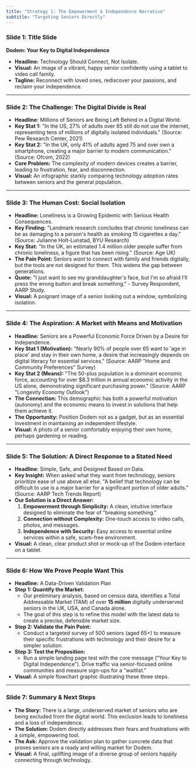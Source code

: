 ```yaml
---
title: "Strategy 1: The Empowerment & Independence Narrative"
subtitle: "Targeting Seniors Directly"
---
```


### **Slide 1: Title Slide**

**Dodem: Your Key to Digital Independence**

*   **Headline:** Technology Should Connect, Not Isolate.
*   **Visual:** An image of a vibrant, happy senior confidently using a tablet to video call family.
*   **Tagline:** Reconnect with loved ones, rediscover your passions, and reclaim your independence.

---

### **Slide 2: The Challenge: The Digital Divide is Real**

*   **Headline:** Millions of Seniors are Being Left Behind in a Digital World.
*   **Key Stat 1:** "In the US, 27% of adults over 65 still do not use the internet, representing tens of millions of digitally isolated individuals." (Source: Pew Research Center, 2021)
*   **Key Stat 2:** "In the UK, only 41% of adults aged 75 and over own a smartphone, creating a major barrier to modern communication." (Source: Ofcom, 2022)
*   **Core Problem:** The complexity of modern devices creates a barrier, leading to frustration, fear, and disconnection.
*   **Visual:** An infographic starkly comparing technology adoption rates between seniors and the general population.

---

### **Slide 3: The Human Cost: Social Isolation**

*   **Headline:** Loneliness is a Growing Epidemic with Serious Health Consequences.
*   **Key Finding:** "Landmark research concludes that chronic loneliness can be as damaging to a person's health as smoking 15 cigarettes a day." (Source: Julianne Holt-Lunstad, BYU Research)
*   **Key Stat:** "In the UK, an estimated 1.4 million older people suffer from chronic loneliness, a figure that has been rising." (Source: Age UK)
*   **The Pain Point:** Seniors *want* to connect with family and friends digitally, but the tools are not designed for them. This widens the gap between generations.
*   **Quote:** "I just want to see my granddaughter's face, but I'm so afraid I'll press the wrong button and break something." - Survey Respondent, AARP Study.
*   **Visual:** A poignant image of a senior looking out a window, symbolizing isolation.

---

### **Slide 4: The Aspiration: A Market with Means and Motivation**

*   **Headline:** Seniors are a Powerful Economic Force Driven by a Desire for Independence.
*   **Key Stat 1 (Motivation):** "Nearly 90% of people over 65 want to 'age in place' and stay in their own home, a desire that increasingly depends on digital literacy for essential services." (Source: AARP "Home and Community Preferences" Survey)
*   **Key Stat 2 (Means):** "The 50-plus population is a dominant economic force, accounting for over $8.3 trillion in annual economic activity in the US alone, demonstrating significant purchasing power." (Source: AARP "Longevity Economy Outlook")
*   **The Connection:** This demographic has both a powerful motivation (autonomy) and the economic means to invest in solutions that help them achieve it.
*   **The Opportunity:** Position Dodem not as a gadget, but as an essential investment in maintaining an independent lifestyle.
*   **Visual:** A photo of a senior comfortably enjoying their own home, perhaps gardening or reading.

---

### **Slide 5: The Solution: A Direct Response to a Stated Need**

*   **Headline:** Simple, Safe, and Designed Based on Data.
*   **Key Insight:** When asked what they want from technology, seniors prioritize ease of use above all else. "A belief that technology can be difficult to use is a major barrier for a significant portion of older adults." (Source: AARP Tech Trends Report)
*   **Our Solution is a Direct Answer:**
    1.  **Empowerment through Simplicity:** A clean, intuitive interface designed to eliminate the fear of "breaking something."
    2.  **Connection without Complexity:** One-touch access to video calls, photos, and messages.
    3.  **Independence with Security:** Easy access to essential online services within a safe, scam-free environment.
*   **Visual:** A clean, clear product shot or mock-up of the Dodem interface on a tablet.

---

### **Slide 6: How We Prove People Want This**

*   **Headline:** A Data-Driven Validation Plan
*   **Step 1: Quantify the Market:**
    *   Our preliminary analysis, based on census data, identifies a Total Addressable Market (TAM) of over **15 million** digitally underserved seniors in the UK, USA, and Canada alone.
    *   The goal of this step is to refine this model with the latest data to create a precise, defensible market size.
*   **Step 2: Validate the Pain Point:**
    *   Conduct a targeted survey of 500 seniors (aged 65+) to measure their specific frustrations with technology and their desire for a simpler solution.
*   **Step 3: Test the Proposition:**
    *   Run a simple landing page test with the core message ("Your Key to Digital Independence"). Drive traffic via senior-focused online communities and measure sign-ups for a "waitlist."
*   **Visual:** A simple flowchart graphic illustrating these three steps.

---

### **Slide 7: Summary & Next Steps**

*   **The Story:** There is a large, underserved market of seniors who are being excluded from the digital world. This exclusion leads to loneliness and a loss of independence.
*   **The Solution:** Dodem directly addresses their fears and frustrations with a simple, empowering tool.
*   **The Ask:** Approve the validation plan to gather concrete data that proves seniors are a ready and willing market for Dodem.
*   **Visual:** A final, uplifting image of a diverse group of seniors happily connecting through technology.
